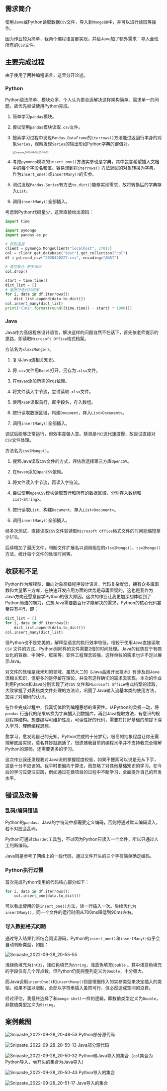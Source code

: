 ## 需求简介

使用Java或Python读取数据`CSV`文件，导入到`MongoBD`中，并可以进行读取等操作。

因为作业较为简单，我两个编程语言都实现，并给Java加了额外需求：导入全班所有的`CSV`文件。

## 主要完成过程

由于使用了两种编程语言，这里分开论述。

### Python

Python语法简单、模块众多，个人认为更合适解决这样架构简单、需求单一的问题，故优先尝试使用Python完成。

1. 简单学习`pandas`模块。

2. 尝试使用`pandas`模块读取`.csv`文件。

3. 搜索学习过程中发现`Pandas.DataFrame`的`iterrows()`方法能过返回行本身的对象`Series`，观察发现`Series`的输出形如Python字典的键值对。

   <img src="作业报告.assets/Snipaste_2022-09-28_20-55-22.png" alt="Snipaste_2022-09-28_20-55-22" style="zoom:50%;" />

4. 考虑`pymongo`模块的`insert_one()`方法实参也是字典，其中包含希望插入文档中的每个字段名和值。容易想到将`iterrows()`
   方法返回的对象转换为字典，作为`insert_one()`或`insertMany()`的实参。

5. 测试发现`Pandas.Series`有方法`to_dict()`能够实现需求，故将转换后的字典存入`List`。

6. 调用`insertMany()`全部插入。

考虑到Python代码量少，这里直接给出源码：

```python
import time

import pymongo
import pandas as pd

# 获取连接
client = pymongo.MongoClient("localhost", 27017)
col = client.get_database("test").get_collection("col")
df = pd.read_csv("2020420227.csv", encoding="ANSI")

# 清空集合 便于调试
col.drop()

start = time.time()
dict_list = []
# 遍历行迭代的结果
for i, data in df.iterrows():
    dict_list.append(data.to_dict())
col.insert_many(dict_list)
print("{}ms".format(round((time.time() - start) * 1000)))
```

### Java

Java作为高级程序设计语言，解决这样的问题自然不在话下，首先依老师提示的思路，即读取`Microsoft Office`格式档案。

方法名为`xlsx2Mongo()`。

1. 复习Java流相关知识。
2. 将`.csv`文件用`Excel`打开，另存为`.xlsx`文件。
3. 在`Maven`添加所需的`POI`依赖。
4. 将文件读入字节流，尝试读取`.xlsx`文件。
5. 使用`XSSF`读取首行，即字段名，存入数组。
6. 按行读取数据区域，构建`Document`，存入`List<Document>`。

7. 调用`insertMany()`全部插入。

调试后能够正常运行，但效率差强人意。猜测是`POI`迭代速度慢，故尝试直接对`CSV`文件处理。

方法名为`csv2Mongo()`。

1. 搜索Java读取`CSV`文件的方式，评估后选择第三方库`OpenCSV`。
2. 在`Maven`添加`OpenCSV`依赖。
3. 将文件读入字节流，再读入字符流。

4. 尝试使用`OpenCSV`模块读取首行和所有的数据区域，分别存入数组和`List<String>`。
5. 按行读取`List`，构建`Document`，存入`List<Document>`。

6. 调用`insertMany()`全部插入。

经多次测试，直接读取`CSV`文件较读取`Microsoft Office`格式文件的时间能缩短至少1/10。

后续增加了遍历文件，判断文件扩展名以调用相应的`xlsx2Mongo()`、`csv2Mongo()`方法，统计每个文件的处理时间等。

## 收获和不足

Python作为解释型、面向对象高级程序设计语言，代码复杂度低，拥有众多库函数和大量第三方库，在快速开发应用方面的优势是毋庸置疑的，这也是我作为Java方向还愿意自学Python的很大原因。这次的作业让我更加深刻体验到了Python简洁的魅力，试想Java需要数百行才能解决的需求，Python的核心代码甚至只有4行，即：

```python
dict_list = []
for i, data in df.iterrows():
    dict_list.append(data.to_dict())
col.insert_many(dict_list)
```

但Python也不是完美的，解释型语言的执行效率较低，相较于使用Java直接读取`CSV`
文件的方式，Python对同样的文件需要2倍的时间处理。Java的优势在于有商业化的容器、中间件、框架等，软件工程理念较强，这样单独的需求也许不足以展示Java。

对文件的处理是我未知的领域，虽然大二的《Java高级开发技术》有涉及到Java流相关知识，但更多的是停留在理论，并没有这样确切的需求去实现。本次的作业利用Python和Java分别实现了对`CSV`
文件和`Microsoft Office`格式档案的读取，大致掌握了对表格类文件处理的方法论，巩固了Java输入流基本类的使用方法，加深了对编码的认识。

在作业完成过程中，我真切体验到编程思想的重要性。从Python的灵机一动，将`pandas`
行迭代的结果转换为字典插入到数据库，再到Java提取方法，有意识的规划程序结构。想要编写可维护性高，可读性好的代码，需要在打好基础的前提下深入学习、理解编程思想。

愈学习，愈发现自己的无知。Python完成的十分梦幻，极高的抽象程度让你无需理解底层实现，莫名其妙就跑通了。很遗憾我目前的编程水平并不支持我完全理解Python的源码，还需要更多的学习。

这次作业我还发现我对Java流的掌握程度较低，如果不搜索可以说是无从下手，这是十分不应该的。我平时更偏向于算法，而忽略了对其他基础知识的学习。在今后的学习应更注实践，例如通过在做项目的过程中不断学习，全面提升自己的开发水平。

## 错误及改善

### 乱码/编码错误

Python的`pandas`、Java的字符流中都需要定义编码，否则将通过默认编码读入，若不对应会乱码。

Python可通过`Chardet`工具包，不过因为Python只读入一个文件，所以只通过人工判断编码。

Java则是参考了网络上的一段代码，通过文件开头的三个字符简单确定编码。

### Python执行过慢

首次完成Python使用的代码核心部分如下：

```python
for i, data in df.iterrows():
    col.insert_one(data.to_dict())
```

可以看出使用的是`insert_one()`方法，读一行插入一次。后续优化为`insertMany()`，同一个文件的运行时间从700ms降低到90ms左右。

### 导入数据格式问题

通过导入结果判断结合阅读源码，Python的`insert_one()`和`insertMany()`似乎会自动判断类型，如图：

![Snipaste_2022-09-28_20-55-55](作业报告.assets/Snipaste_2022-09-28_20-55-55.png)

浅绿色填充为`Int32`，浅红色填充为`String`，浅蓝色填充`Double`
。其中浅蓝色填充的字段仅有几个浮点数，但Python仍能将整列定义为`Double`，十分强大。

而Java调用`insertOne()`和`insertMany()`则是根据传入的实参类型来决定插入的类型。如果不加以限制，全部以字符串插入虽然可行，但必然造成空间的浪费。

经过评估，我最终选择了和`mongo shell`一样的逻辑，即数值类型定义为`Double`，非数值类型定义为`String`。

## 案例截图

![Snipaste_2022-09-28_20-48-53](作业报告.assets/Snipaste_2022-09-28_20-48-53.png)
Python部分源代码

![Snipaste_2022-09-28_20-50-13](作业报告.assets/Snipaste_2022-09-28_20-50-13.png)
Java部分源代码

![Snipaste_2022-09-28_20-50-32](作业报告.assets/Snipaste_2022-09-28_20-50-32.png)
Python和Java导入的集合（`col`集合为Python导入，`NO`开头的集合为Java导入)

![Snipaste_2022-09-28_20-50-43](作业报告.assets/Snipaste_2022-09-28_20-50-43.png)
Python导入的集合

![Snipaste_2022-09-28_20-51-17](作业报告.assets/Snipaste_2022-09-28_20-51-17.png)
Java导入的集合